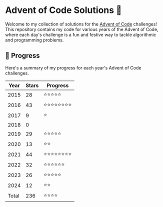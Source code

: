 # Advent of Code Solutions 🎄

Welcome to my collection of solutions for the [Advent of Code](https://adventofcode.com) challenges! This repository contains my code for various years of the Advent of Code, where each day's challenge is a fun and festive way to tackle algorithmic and programming problems.

## 📅 Progress

Here's a summary of my progress for each year's Advent of Code challenges.


| Year  | Stars | Progress |
| ----- |------ | -------- |
| 2015  |    28 | ⭐⭐⭐⭐⭐      |
| 2016  |    43 | ⭐⭐⭐⭐⭐⭐⭐⭐   |
| 2017  |     9 | ⭐          |
| 2018  |     0 |            |
| 2019  |    29 | ⭐⭐⭐⭐⭐      |
| 2020  |    13 | ⭐⭐         |
| 2021  |    44 | ⭐⭐⭐⭐⭐⭐⭐⭐   |
| 2022  |    32 | ⭐⭐⭐⭐⭐⭐     |
| 2023  |    26 | ⭐⭐⭐⭐⭐      |
| 2024  |    12 | ⭐⭐         |
| Total |   236 | ⭐⭐⭐⭐       |

